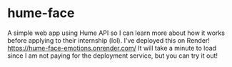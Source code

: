 # hume-face
A simple web app using Hume API so I can learn more about how it works before applying to their internship (lol).
I've deployed this on Render! https://hume-face-emotions.onrender.com/
It will take a minute to load since I am not paying for the deployment service, but you can try it out!
